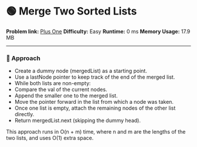 # 🟢 Merge Two Sorted Lists
**Problem link:** [Plus One](https://leetcode.com/problems/merge-two-sorted-lists)
**Difficulty:** Easy
**Runtime:** 0 ms
**Memory Usage:** 17.9 MB

---

### 🧠 Approach
- Create a dummy node (mergedList) as a starting point.
- Use a lastNode pointer to keep track of the end of the merged list.
- While both lists are non-empty:
- Compare the val of the current nodes.
- Append the smaller one to the merged list.
- Move the pointer forward in the list from which a node was taken.
- Once one list is empty, attach the remaining nodes of the other list directly.
- Return mergedList.next (skipping the dummy head).

This approach runs in O(n + m) time, where n and m are the lengths of the two lists, and uses O(1) extra space.
